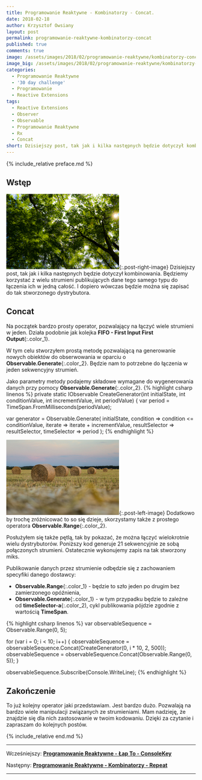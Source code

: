 ```yaml
---
title: Programowanie Reaktywne - Kombinatorzy - Concat.
date: 2018-02-18
author: Krzysztof Owsiany
layout: post
permalink: programowanie-reaktywne-kombinatorzy-concat
published: true
comments: true        
image: /assets/images/2018/02/programowanie-reaktywne/kombinatorzy-concat/post.jpg
image_big: /assets/images/2018/02/programowanie-reaktywne/kombinatorzy-concat/post-big.jpg
categories:
  - Programowanie Reaktywne
  - '30 day challenge'
  - Programowanie
  - Reactive Extensions
tags:
  - Reactive Extensions
  - Observer
  - Observable
  - Programowanie Reaktywne
  - Rx
  - Concat
short: Dzisiejszy post, tak jak i kilka następnych będzie dotyczył kombinowania. Będziemy korzystać z wielu strumieni publikujących dane tego samego typu do łączenia ich w jedną całość.
---
```

{% include_relative preface.md %}

## Wstęp
[![Reactive Extensions - Concat][image1]][image1-big]{:.post-right-image}
Dzisiejszy post, tak jak i kilka następnych będzie dotyczył kombinowania. Będziemy korzystać z wielu strumieni publikujących dane tego samego typu do łączenia ich w jedną całość. I dopiero wówczas będzie można się zapisać do tak stworzonego dystrybutora.

## Concat
Na początek bardzo prosty operator, pozwalający na łączyć wiele strumieni w jeden. Działa podobnie jak kolejka **FIFO - First Input First Output**{:.color_1}.

W tym celu stworzyłem prostą metodę pozwalającą na generowanie nowych obiektów do obserwowania w oparciu o **Observable.Generate**{:.color_2}. Będzie nam to potrzebne do łączenia w jeden sekwencyjny strumień.

Jako parametry metody podajemy składowe wymagane do wygenerowania danych przy pomocy **Observable.Generate**{:.color_2}.
{% highlight csharp linenos %}
private static IObservable<int> CreateGenerator(int initialState, int conditionValue, int incrementValue, int periodValue)
{
  var period = TimeSpan.FromMilliseconds(periodValue);

  var generator = Observable.Generate(
    initialState,
    condition => condition <= conditionValue,
    iterate => iterate + incrementValue,
    resultSelector => resultSelector,
    timeSelector => period
  );
{% endhighlight %}

[![Reactive Extensions - Concat][post]][post-big]{:.post-left-image}
Dodatkowo by trochę zróżnicować to so się dzieje, skorzystamy także z prostego operatora **Observable.Range**{:.color_2}.

Posłużyłem się także pętlą, tak by pokazać, że można łączyć wielokrotnie wielu dystrybutorów. Poniższy kod generuje 21 sekwencyjnie ze sobą połączonych strumieni. Ostatecznie wykonujemy zapis na tak stworzony miks.

Publikowanie danych przez strumienie odbędzie się z zachowaniem specyfiki danego dostawcy: 
* **Observable.Range**{:.color_1} - będzie to szło jeden po drugim bez zamierzonego opóźnienia,
* **Observable.Generate**{:.color_1} - w tym przypadku będzie to zależne od **timeSelector-a**{:.color_2), cykl publikowania pójdzie zgodnie z wartością **TimeSpan**.

{% highlight csharp linenos %}
var observableSequence = Observable.Range(0, 5);

for (var i = 0; i < 10; i++)
{
  observableSequence = observableSequence.Concat(CreateGenerator(0, i * 10, 2, 500));
  observableSequence = observableSequence.Concat(Observable.Range(0, 5));
}

observableSequence.Subscribe(Console.WriteLine);
{% endhighlight %}

## Zakończenie
To już kolejny operator jaki przedstawiam. Jest bardzo dużo. Pozwalają na bardzo wiele manipulacji związanych ze strumieniami. Mam nadzieję, że znajdzie się dla nich zastosowanie w twoim kodowaniu. Dzięki za czytanie i zapraszam do kolejnych postów.

{% include_relative end.md %}

------
Wcześniejszy: **[Programowanie Reaktywne - Łap To - ConsoleKey][previous]**

Następny: **[Programowanie Reaktywne - Kombinatorzy - Repeat][next]**

------
[previous]: {{site.url}}/programowanie-reaktywne-kombinatorzy-concat
[next]: {{site.url}}/programowanie-reaktywne-kombinatorzy-repeat

[post]: /assets/images/2018/02/programowanie-reaktywne/kombinatorzy-concat/post.jpg
[post-big]: /assets/images/2018/02/programowanie-reaktywne/kombinatorzy-concat/post-big.jpg

[image1]: /assets/images/2018/02/programowanie-reaktywne/kombinatorzy-concat/image1.jpg
[image1-big]: /assets/images/2018/02/programowanie-reaktywne/kombinatorzy-concat/image1-big.jpg